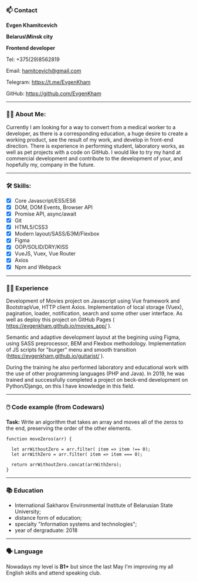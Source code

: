### :mailbox: Contact

**Evgen Khamitcevich**

**Belarus\Minsk city**

**Frontend developer**

Tel: +375(29)8562819

Email: hamitcevich@gmail.com

Telegram: https://t.me/EvgenKham

GitHub: https://github.com/EvgenKham

---

### :technologist: About Me:

Currently I am looking for a way to convert from a medical worker to a developer, as there is a corresponding education, a huge desire to create a working product, see the result of my work, and develop in front-end direction. There is experience in performing student, laboratory works, as well as pet projects with a code on GitHub. I would like to try my hand at commercial development and contribute to the development of your, and hopefully my, company in the future.

---

### :hammer_and_wrench: Skills:

- [x]	Core Javascript/ES5/ES6
- [x]	DOM, DOM Events, Browser API
- [x]	Promise API, async/await
- [x]	Git
- [x] HTML5/CSS3
- [x] Modern layout/SASS/БЭМ/Flexbox
- [x]	Figma
- [x]	OOP/SOLID/DRY/KISS
- [x]	VueJS, Vuex, Vue Router
- [x]	Axios
- [x]	Npm and Webpack

---

### :man_student: Experience

Development of Movies project on Javascript using Vue framework and BootstrapVue, HTTP client Axios. Implementation of local storage (Vuex), pagination, loader, notification, search and some other user interface. As well as deploy this project on GitHub Pages ( https://evgenkham.github.io/movies_app/ ).

Semantic and adaptive development layout at the begining using Figma, using SASS preprocessor, BEM and Flexbox methodology. Implementation of JS scripts for "burger" menu and smooth transition (https://evgenkham.github.io/guitarist/ ).

During the training he also performed laboratory and educational work with the use of other programming languages (PHP and Java). In 2019, he was trained and successfully completed a project on beck-end development on Python/Django, on this I have knowledge in this field.

---

### :computer_mouse: Code example (from Codewars)

**Task:** Write an algorithm that takes an array and moves all of the zeros to the end, preserving the order of the other elements.

```
function moveZeros(arr) {

  let arrWithoutZero = arr.filter( item => item !== 0);
  let arrWithZero = arr.filter( item => item === 0);

  return arrWithoutZero.concat(arrWithZero);
}
```

---

### :books: Education

- International Sakharov Environmental Institute of Belarusian State University;
- distance form of education;
- specialty "Information systems and technologies";
- year of dergraduate: 2018

---

### :speaking_head: Language

 Nowadays my level is **B1+** but since the last May I'm improving my all English skills and attend speaking club.

